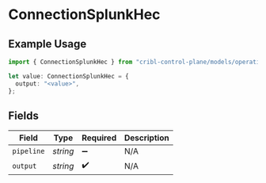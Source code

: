 # ConnectionSplunkHec

## Example Usage

```typescript
import { ConnectionSplunkHec } from "cribl-control-plane/models/operations";

let value: ConnectionSplunkHec = {
  output: "<value>",
};
```

## Fields

| Field              | Type               | Required           | Description        |
| ------------------ | ------------------ | ------------------ | ------------------ |
| `pipeline`         | *string*           | :heavy_minus_sign: | N/A                |
| `output`           | *string*           | :heavy_check_mark: | N/A                |